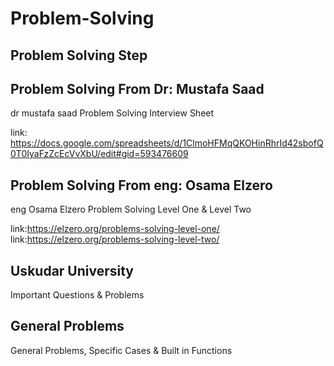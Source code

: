 # Problem-Solving
## Problem Solving Step

## Problem Solving From Dr: Mustafa Saad 
dr mustafa saad Problem Solving Interview Sheet

link: https://docs.google.com/spreadsheets/d/1ClmoHFMqQKOHinRhrId42sbofQ0T0IyaFzZcEcVvXbU/edit#gid=593476609

## Problem Solving From eng: Osama Elzero 
eng Osama Elzero Problem Solving Level One & Level Two

link:https://elzero.org/problems-solving-level-one/
link:https://elzero.org/problems-solving-level-two/

## Uskudar University 
Important Questions & Problems 

## General Problems 
General Problems, Specific Cases & Built in Functions